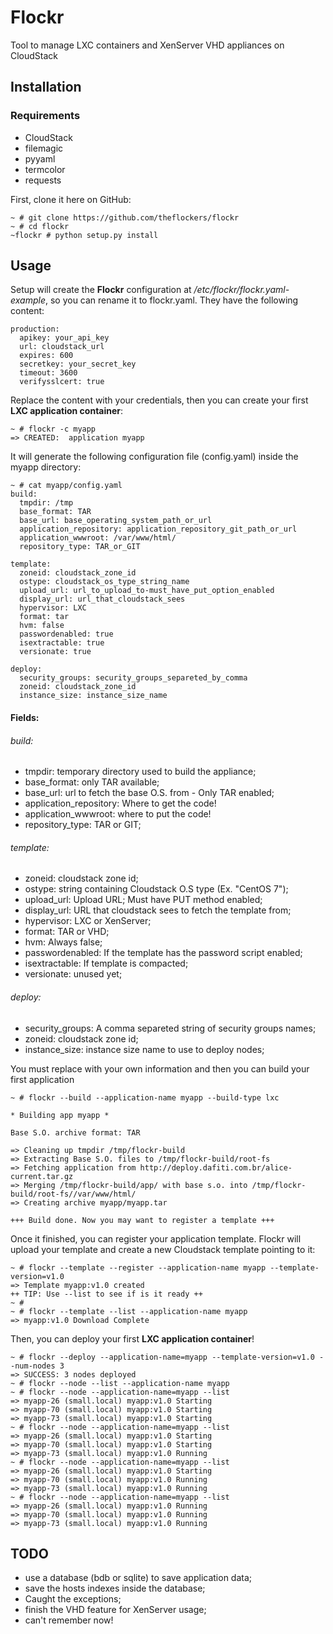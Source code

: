 # Flockr

Tool to manage LXC containers and XenServer VHD appliances on CloudStack

## Installation

### Requirements

- CloudStack
- filemagic
- pyyaml
- termcolor
- requests

First, clone it here on GitHub:

```shell
~ # git clone https://github.com/theflockers/flockr
~ # cd flockr
~flockr # python setup.py install
```
## Usage

Setup will create the **Flockr** configuration at */etc/flockr/flockr.yaml-example*, so you can rename it to flockr.yaml. They have the following content:

```shell
production:
  apikey: your_api_key
  url: cloudstack_url 
  expires: 600
  secretkey: your_secret_key
  timeout: 3600
  verifysslcert: true
```

Replace the content with your credentials, then you can create your first **LXC application container**:

```shell
~ # flockr -c myapp
=> CREATED:  application myapp
```
It will generate the following configuration file  (config.yaml) inside the myapp directory:
```shell
~ # cat myapp/config.yaml
build:
  tmpdir: /tmp
  base_format: TAR
  base_url: base_operating_system_path_or_url
  application_repository: application_repository_git_path_or_url
  application_wwwroot: /var/www/html/
  repository_type: TAR_or_GIT

template:
  zoneid: cloudstack_zone_id
  ostype: cloudstack_os_type_string_name
  upload_url: url_to_upload_to-must_have_put_option_enabled
  display_url: url_that_cloudstack_sees
  hypervisor: LXC
  format: tar
  hvm: false
  passwordenabled: true
  isextractable: true
  versionate: true

deploy:
  security_groups: security_groups_separeted_by_comma
  zoneid: cloudstack_zone_id
  instance_size: instance_size_name
```

#### Fields:
###### build:
- tmpdir: temporary directory used to build the appliance;
- base_format: only TAR available;
- base_url: url to fetch the base O.S. from - Only TAR enabled;
- application_repository: Where to get the code! 
- application_wwwroot: where to put the code!
- repository_type: TAR or GIT;

###### template:
- zoneid: cloudstack zone id;
- ostype: string containing Cloudstack O.S type (Ex. "CentOS 7");
- upload_url: Upload URL; Must have PUT method enabled;
- display_url: URL that cloudstack sees to fetch the template from;
- hypervisor: LXC or XenServer;
- format: TAR or VHD;
- hvm: Always false;
- passwordenabled: If the template has the password script enabled;
- isextractable: If template is compacted;
- versionate: unused yet;

###### deploy:
- security_groups: A comma separeted string of security groups names;
- zoneid: cloudstack zone id;
- instance_size: instance size name to use to deploy nodes;

You must replace with your own information and then you can build your first application

```shell
~ # flockr --build --application-name myapp --build-type lxc

* Building app myapp *

Base S.O. archive format: TAR

=> Cleaning up tmpdir /tmp/flockr-build
=> Extracting Base S.O. files to /tmp/flockr-build/root-fs
=> Fetching application from http://deploy.dafiti.com.br/alice-current.tar.gz
=> Merging /tmp/flockr-build/app/ with base s.o. into /tmp/flockr-build/root-fs//var/www/html/
=> Creating archive myapp/myapp.tar

+++ Build done. Now you may want to register a template +++
```
Once it finished, you can register your application template. Flockr will upload your template and create a new
Cloudstack template pointing to it:

```shell
~ # flockr --template --register --application-name myapp --template-version=v1.0
=> Template myapp:v1.0 created 
++ TIP: Use --list to see if is it ready ++
~ #
~ # flockr --template --list --application-name myapp
=> myapp:v1.0 Download Complete
```
Then, you can deploy your first **LXC application container**!

```shell
~ # flockr --deploy --application-name=myapp --template-version=v1.0 --num-nodes 3
=> SUCCESS: 3 nodes deployed
~ # flockr --node --list --application-name myapp
~ # flockr --node --application-name=myapp --list
=> myapp-26 (small.local) myapp:v1.0 Starting
=> myapp-70 (small.local) myapp:v1.0 Starting
=> myapp-73 (small.local) myapp:v1.0 Starting
~ # flockr --node --application-name=myapp --list
=> myapp-26 (small.local) myapp:v1.0 Starting
=> myapp-70 (small.local) myapp:v1.0 Starting
=> myapp-73 (small.local) myapp:v1.0 Running
~ # flockr --node --application-name=myapp --list
=> myapp-26 (small.local) myapp:v1.0 Starting
=> myapp-70 (small.local) myapp:v1.0 Running
=> myapp-73 (small.local) myapp:v1.0 Running
~ # flockr --node --application-name=myapp --list
=> myapp-26 (small.local) myapp:v1.0 Running
=> myapp-70 (small.local) myapp:v1.0 Running
=> myapp-73 (small.local) myapp:v1.0 Running
```
## TODO
- use a database (bdb or sqlite) to save application data;
- save the hosts indexes inside the database;
- Caught the exceptions;
- finish the VHD feature for XenServer usage;
- can't remember now!

